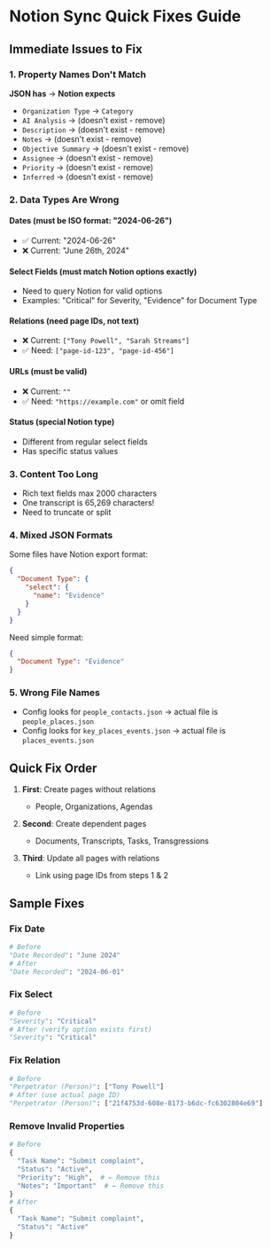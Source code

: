 # Notion Sync Quick Fixes Guide

## Immediate Issues to Fix

### 1. Property Names Don't Match
**JSON has** → **Notion expects**
- `Organization Type` → `Category`
- `AI Analysis` → (doesn't exist - remove)
- `Description` → (doesn't exist - remove)
- `Notes` → (doesn't exist - remove)
- `Objective Summary` → (doesn't exist - remove)
- `Assignee` → (doesn't exist - remove)
- `Priority` → (doesn't exist - remove)
- `Inferred` → (doesn't exist - remove)

### 2. Data Types Are Wrong

#### Dates (must be ISO format: "2024-06-26")
- ✅ Current: "2024-06-26"
- ❌ Current: "June 26th, 2024"

#### Select Fields (must match Notion options exactly)
- Need to query Notion for valid options
- Examples: "Critical" for Severity, "Evidence" for Document Type

#### Relations (need page IDs, not text)
- ❌ Current: `["Tony Powell", "Sarah Streams"]`
- ✅ Need: `["page-id-123", "page-id-456"]`

#### URLs (must be valid)
- ❌ Current: `""`
- ✅ Need: `"https://example.com"` or omit field

#### Status (special Notion type)
- Different from regular select fields
- Has specific status values

### 3. Content Too Long
- Rich text fields max 2000 characters
- One transcript is 65,269 characters!
- Need to truncate or split

### 4. Mixed JSON Formats
Some files have Notion export format:
```json
{
  "Document Type": {
    "select": {
      "name": "Evidence"
    }
  }
}
```

Need simple format:
```json
{
  "Document Type": "Evidence"
}
```

### 5. Wrong File Names
- Config looks for `people_contacts.json` → actual file is `people_places.json`
- Config looks for `key_places_events.json` → actual file is `places_events.json`

## Quick Fix Order

1. **First**: Create pages without relations
   - People, Organizations, Agendas

2. **Second**: Create dependent pages
   - Documents, Transcripts, Tasks, Transgressions

3. **Third**: Update all pages with relations
   - Link using page IDs from steps 1 & 2

## Sample Fixes

### Fix Date
```python
# Before
"Date Recorded": "June 2024"
# After  
"Date Recorded": "2024-06-01"
```

### Fix Select
```python
# Before
"Severity": "Critical"
# After (verify option exists first)
"Severity": "Critical"
```

### Fix Relation
```python
# Before
"Perpetrator (Person)": ["Tony Powell"]
# After (use actual page ID)
"Perpetrator (Person)": ["21f4753d-608e-8173-b6dc-fc6302804e69"]
```

### Remove Invalid Properties
```python
# Before
{
  "Task Name": "Submit complaint",
  "Status": "Active",
  "Priority": "High",  # ← Remove this
  "Notes": "Important"  # ← Remove this
}
# After
{
  "Task Name": "Submit complaint",
  "Status": "Active"
}
```